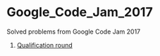 # Google_Code_Jam_2017
Solved problems from Google Code Jam 2017

1. [Qualification round](https://code.google.com/codejam/)
